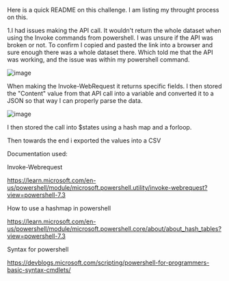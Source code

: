 Here is a quick README on this challenge.  I am listing my throught process on this.

1.I had issues making the API call.  It wouldn't return the whole dataset when using the Invoke commands from powershell.  I was unsure if the API was broken or not.  To confirm I copied and pasted the link into a browser and sure enough there was a whole dataset there.  Which told me that the API was working, and the issue was within my powershell command.

![image](https://user-images.githubusercontent.com/22757140/217084981-1ee20766-3dd5-4102-9d79-31040324aba8.png)

When making the Invoke-WebRequest it returns specific fields.
I then stored the "Content" value from that API call into a variable and converted it to a JSON so that way I can properly parse the data.

![image](https://user-images.githubusercontent.com/22757140/217090091-56009d65-4628-4d30-a204-81bdf84f56e2.png)



I then stored the call into $states using a hash map and a forloop.

Then towards the end i exported the values into a CSV


Documentation used:

Invoke-Webrequest

https://learn.microsoft.com/en-us/powershell/module/microsoft.powershell.utility/invoke-webrequest?view=powershell-7.3

How to use a hashmap in powershell

https://learn.microsoft.com/en-us/powershell/module/microsoft.powershell.core/about/about_hash_tables?view=powershell-7.3

Syntax for powershell

https://devblogs.microsoft.com/scripting/powershell-for-programmers-basic-syntax-cmdlets/
